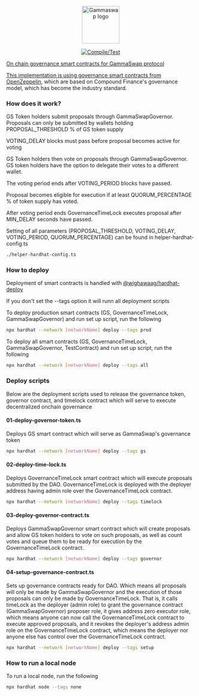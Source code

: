 <p align="center"><a href="https://gammaswap.com" target="_blank" rel="noopener noreferrer"><img width="100" src="https://gammaswap.com/assets/images/image02.png" alt="Gammaswap logo"></a></p>

<p align="center">
  <a href="https://github.com/gammaswap/governance/actions/workflows/pr.yml"><img src="https://github.com/gammaswap/governance/actions/workflows/pr.yml/badge.svg?branch=main" alt="Compile/Test">
</p>


On chain governance smart contracts for GammaSwap protocol

This implementation is using governance smart contracts from [OpenZeppelin](https://docs.openzeppelin.com/contracts/4.x/governance),
which are based on Compound Finance's governance model, which has become the industry standard.

### How does it work?

GS Token holders submit proposals through GammaSwapGovernor. Proposals can only be submitted by wallets holding PROPOSAL_THRESHOLD % of GS token supply

VOTING_DELAY blocks must pass before proposal becomes active for voting

GS Token holders then vote on proposals through GammaSwapGovernor. GS token holders have the option to delegate their votes to a different wallet.

The voting period ends after VOTING_PERIOD blocks have passed.

Proposal becomes eligible for execution if at least QUORUM_PERCENTAGE % of token supply has voted.

After voting period ends GovernanceTimeLock executes proposal after MIN_DELAY seconds have passed.

Setting of all parameters (PROPOSAL_THRESHOLD, VOTING_DELAY, VOTING_PERIOD, QUORUM_PERCENTAGE) can be found in helper-hardhat-config.ts

```bash
./helper-hardhat-config.ts
```

### How to deploy
Deployment of smart contracts is handled with [@wighawaag/hardhat-deploy](https://github.com/wighawag/hardhat-deploy)

If you don't set the --tags option it will runn all deployment scripts

To deploy production smart contracts (GS, GovernanceTimeLock, GammaSwapGovernor) and run set up script, run the following

```bash
npx hardhat --network [networkName] deploy --tags prod
```

To deploy all smart contracts (GS, GovernanceTimeLock, GammaSwapGovernor, TestContract) and run set up script, run the following

```bash
npx hardhat --network [networkName] deploy --tags all
```

### Deploy scripts

Below are the deployment scripts used to release the governance token, governor contract, and timelock contract which will serve to execute decentralized onchain governance

#### 01-deploy-governor-token.ts

Deploys GS smart contract which will serve as GammaSwap's governance token

```bash
npx hardhat --network [networkName] deploy --tags gs
```

#### 02-deploy-time-lock.ts

Deploys GovernanceTimeLock smart contract which will execute proposals submitted by the DAO. GovernanceTimeLock is deployed with the deployer
address having admin role over the GovernanceTimeLock contract.

```bash
npx hardhat --network [networkName] deploy --tags timelock
```

#### 03-deploy-governor-contract.ts

Deploys GammaSwapGovernor smart contract which will create proposals and allow GS token holders to vote on such proposals, as well
as count votes and queue them to be ready for execution by the GovernanceTimeLock contract.

```bash
npx hardhat --network [networkName] deploy --tags governor
```

#### 04-setup-governance-contract.ts

Sets up governance contracts ready for DAO. Which means all proposals will only be made by GammaSwapGovernor and 
the execution of those proposals can only be made by GovernanceTimeLock. That is, it calls timeLock as the deployer (admin role)
to grant the governance contract (GammaSwapGovernor) proposer role, it gives address zero executor role, which means anyone
can now call the GovernanceTimeLock contract to execute approved proposals, and it revokes the deployer's address admin role
on the GovernanceTimeLock contract, which means the deployer nor anyone else has control over the GovernanceTimeLock contract. 

```bash
npx hardhat --network [networkName] deploy --tags setup
```

### How to run a local node

To run a local node, run the following

```bash
npx hardhat node --tags none
```

